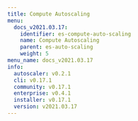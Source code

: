 ```yaml
---
title: Compute Autoscaling
menu:
  docs_v2021.03.17:
    identifier: es-compute-auto-scaling
    name: Compute Autoscaling
    parent: es-auto-scaling
    weight: 5
menu_name: docs_v2021.03.17
info:
  autoscaler: v0.2.1
  cli: v0.17.1
  community: v0.17.1
  enterprise: v0.4.1
  installer: v0.17.1
  version: v2021.03.17
---
```


